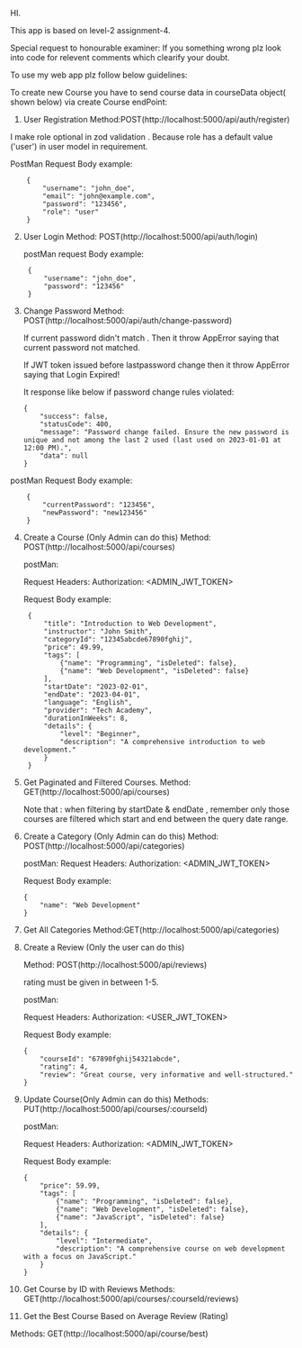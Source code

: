 HI.

This app is based on level-2 assignment-4.

Special request to honourable examiner: If you something wrong plz look into code for relevent comments which clearify your doubt.

To use my web app plz follow below guidelines:

To create new Course you have to send course data in courseData object( shown below) via create Course endPoint:

1. User Registration
   Method:POST(http://localhost:5000/api/auth/register)

I make role optional in zod validation . Because role has a default value ('user') in user model in requirement.

PostMan Request Body example:

        {
            "username": "john_doe",
            "email": "john@example.com",
            "password": "123456",
            "role": "user"
        }

2.  User Login
    Method: POST(http://localhost:5000/api/auth/login)

    postMan request Body example:

         {
             "username": "john_doe",
             "password": "123456"
         }

3.  Change Password
    Method: POST(http://localhost:5000/api/auth/change-password)

    If current password didn't match . Then it throw AppError saying that current password not matched.

    If JWT token issued before lastpassword change then it throw AppError saying that Login Expired!

    It response like below if password change rules violated:

        {
            "success": false,
            "statusCode": 400,
            "message": "Password change failed. Ensure the new password is unique and not among the last 2 used (last used on 2023-01-01 at 12:00 PM).",
            "data": null
        }

postMan Request Body example:

        {
            "currentPassword": "123456",
            "newPassword": "new123456"
        }

4.  Create a Course (Only Admin can do this)
    Method: POST(http://localhost:5000/api/courses)

    postMan:

    Request Headers: Authorization: <ADMIN_JWT_TOKEN>

    Request Body example:

         {
             "title": "Introduction to Web Development",
             "instructor": "John Smith",
             "categoryId": "12345abcde67890fghij",
             "price": 49.99,
             "tags": [
                 {"name": "Programming", "isDeleted": false},
                 {"name": "Web Development", "isDeleted": false}
             ],
             "startDate": "2023-02-01",
             "endDate": "2023-04-01",
             "language": "English",
             "provider": "Tech Academy",
             "durationInWeeks": 8,
             "details": {
                 "level": "Beginner",
                 "description": "A comprehensive introduction to web development."
             }
         }

5.  Get Paginated and Filtered Courses.
    Method: GET(http://localhost:5000/api/courses)

    Note that : when filtering by startDate & endDate , remember only those courses are filtered which start and end between the query date range.

6.  Create a Category (Only Admin can do this)
    Method: POST(http://localhost:5000/api/categories)

    postMan:
    Request Headers: Authorization: <ADMIN_JWT_TOKEN>

    Request Body example:

        {
            "name": "Web Development"
        }

7.  Get All Categories
    Method:GET(http://localhost:5000/api/categories)

8.  Create a Review (Only the user can do this)

    Method: POST(http://localhost:5000/api/reviews)

    rating must be given in between 1-5.

    postMan:

    Request Headers: Authorization: <USER_JWT_TOKEN>

    Request Body example:

        {
            "courseId": "67890fghij54321abcde",
            "rating": 4,
            "review": "Great course, very informative and well-structured."
        }

9.  Update Course(Only Admin can do this)
    Methods: PUT(http://localhost:5000/api/courses/:courseId)

    postMan:

    Request Headers: Authorization: <ADMIN_JWT_TOKEN>

    Request Body example:

        {
            "price": 59.99,
            "tags": [
                {"name": "Programming", "isDeleted": false},
                {"name": "Web Development", "isDeleted": false},
                {"name": "JavaScript", "isDeleted": false}
            ],
            "details": {
                "level": "Intermediate",
                "description": "A comprehensive course on web development with a focus on JavaScript."
            }
        }

10. Get Course by ID with Reviews
    Methods: GET(http://localhost:5000/api/courses/:courseId/reviews)

11. Get the Best Course Based on Average Review (Rating)

Methods: GET(http://localhost:5000/api/course/best)

